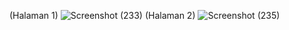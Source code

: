 (Halaman 1) ![Screenshot (233)](https://github.com/user-attachments/assets/d1a1fe3f-5e77-4118-b912-12d093b3b749)
(Halaman 2) ![Screenshot (235)](https://github.com/user-attachments/assets/4857ef2a-5393-43bd-aad0-cb05b2fe9405)
